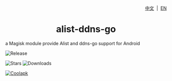 <div align="right">
<a href="/README.md">中文</a> &nbsp;|&nbsp;
<a href="/README_en-US.md">EN</a>
</div>

<div align="center">
<h1>alist-ddns-go</h1>
</div>

a Magisk module provide Alist and ddns-go support for Android

![Release](https://img.shields.io/github/tag/liangsuimansui/alist-ddns-go?style=flat-square&label=Release)

![Stars](https://img.shields.io/github/stars/liangsuimansui/alist-ddns-go?style=flat-square&label=Stars&logo=github "GitHub Repo stars") ![Downloads](https://img.shields.io/github/downloads/liangsuimansui/alist-ddns-go/total?style=flat-square&label=Download&logo=github)

[![Coolapk](https://img.shields.io/badge/酷安-良岁-hotpink?style=flat-square)](http://www.coolapk.com/u/11696005)

# 



